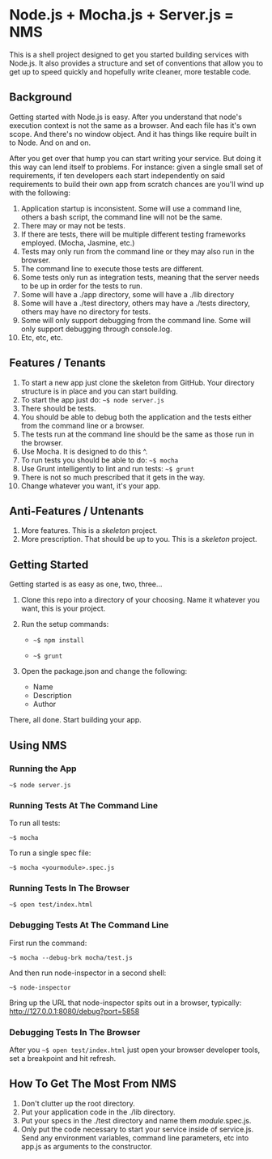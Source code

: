 # Node.js + Mocha.js + Server.js = NMS

This is a shell project designed to get you started building services with Node.js. It also provides a structure and set of conventions that allow you to get up to speed quickly and hopefully write cleaner, more testable code.

## Background
Getting started with Node.js is easy. After you understand that node's execution context is not the same as a browser. And each file has it's own scope. And there's no window object. And it has things like require built in to Node. And on and on.

After you get over that hump you can start writing your service. But doing it this way can lend itself to problems. For instance: given a single small set of requirements, if ten developers each start independently on said requirements to build their own app from scratch chances are you'll wind up with the following:

1. Application startup is inconsistent. Some will use a command line, others a bash script, the command line will not be the same. 
2. There may or may not be tests.
3. If there are tests, there will be multiple different testing frameworks employed. (Mocha, Jasmine, etc.)
4. Tests may only run from the command line or they may also run in the browser.
5. The command line to execute those tests are different.
6. Some tests only run as integration tests, meaning that the server needs to be up in order for the tests to run.
7. Some will have a ./app directory, some will have a ./lib directory
8. Some will have a ./test directory, others may have a ./tests directory, others may have no directory for tests.
9. Some will only support debugging from the command line. Some will only support debugging through console.log.
10. Etc, etc, etc.

## Features / Tenants

1. To start a new app just clone the skeleton from GitHub. Your directory structure is in place and you can start building.  
2. To start the app just do: ```~$ node server.js```
3. There should be tests.
4. You should be able to debug both the application and the tests either from the command line or a browser.
5. The tests run at the command line should be the same as those run in the browser.
6. Use Mocha. It is designed to do this ^.
7. To run tests you should be able to do: ```~$ mocha```
8. Use Grunt intelligently to lint and run tests: ```~$ grunt```
9. There is not so much prescribed that it gets in the way. 
10. Change whatever you want, it's your app.

## Anti-Features / Untenants

1. More features. This is a _skeleton_ project.
2. More prescription. That should be up to you. This is a _skeleton_ project.

## Getting Started

Getting started is as easy as one, two, three...

1. Clone this repo into a directory of your choosing. Name it whatever you want, this is your project.
2. Run the setup commands:
    
    * ```~$ npm install```
    
    * ```~$ grunt```
    
3. Open the package.json and change the following:
    * Name
    * Description
    * Author

There, all done. Start building your app.

## Using NMS

### Running the App

    ~$ node server.js
    
### Running Tests At The Command Line

To run all tests: 

    ~$ mocha 
    
To run a single spec file:

    ~$ mocha <yourmodule>.spec.js
    
### Running Tests In The Browser

    ~$ open test/index.html


### Debugging Tests At The Command Line

First run the command: 

    ~$ mocha --debug-brk mocha/test.js

And then run node-inspector in a second shell:

    ~$ node-inspector

Bring up the URL that node-inspector spits out in a browser, typically: http://127.0.0.1:8080/debug?port=5858

### Debugging Tests In The Browser

After you ```~$ open test/index.html``` just open your browser developer tools, set a breakpoint and hit refresh.

## How To Get The Most From NMS

1. Don't clutter up the root directory.
2. Put your application code in the ./lib directory.
3. Put your specs in the ./test directory and name them _module_.spec.js.
4. Only put the code necessary to start your service inside of service.js.  Send any environment variables, command line parameters, etc into app.js as arguments to the constructor.
